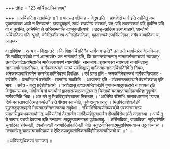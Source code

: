+++
title = "23 अर्चिराद्यधिकरणम्"

+++
॥ अर्चिरादिना तत्प्रथितेः ॥ 1 ॥ पादसङ्गतिमाह - विदुष इति । ब्रह्मविदो मार्ग इति दर्शयितुं यथा पुष्करपलाश आपो न श्लिष्यन्ते" इत्याद्वुदाहृतं, शव्यं-शवयोग्यं संस्कारं, यत्-यदि शवसंस्कारं यदि कुर्वन्ति यदि वा न कुर्वन्ति, अचिर्षमेव ते अभिसम्भवन्ति-प्राप्नुवन्तीत्यर्थः । उदङ्-आदित्य इत्यध्याहार्थं, छान्दोग्ये अर्चिरादिका गतिः श्रूयते, कौषीतकीवाक्य अग्निलोकादिका, वृहदारण्यकेऽप्यर्चिरादिका, तत्रैव वाय्वादिका च, आडम्बरं

वाद्यविशेषः । अन्यत्र - विद्यान्तरे । किं विद्वानर्चिरादिनैव सार्गेण गच्छति? उत ततो मार्गान्तरेण वेत्यनियमः, किं सर्वविद्यास्वेको मार्ग आम्नायते? उत नानामार्गा इति, किं क्रमान्तराम्नानात् नानामार्गसमाश्रयणं न्याय्यम्? उतादित्यादिप्रत्यभिज्ञानेन मार्गैकत्वाश्रवणं न्याय्यमिति, नानामागर्ाश्रयणस्य न्याय्यत्वे नानाधिद्यासु नानामार्गाम्नानादनियमः, मार्गैकत्वाश्रयणे न्याय्ये सर्वविद्यासु मार्गैकत्वाम्नानादंर्चिरादिनैवेति नियमः, अनेकरूपत्वादित्यनेन क्रमभेदःक्रमिभेदश्च विवक्षितः । एवं प्राप्त इति - क्रमकमिभेदात्कथं मार्गैक्यमित्यत्राह - सर्वत्रेति । प्रत्यभिज्ञानं दर्शयति - छान्दोग्य तावदिति । अल्पान्तर इति - संवत्सरशब्दस्थाने देवलोकशब्द इति भावः । सर्वत्र - बहुषु प्रदेशेष्वित्यर्थः । परविद्यासु ब्रह्मप्रत्यभिज्ञानेऽपि गुणानन्त्यादुपसंहारो न शक्यत इति विद्यैक्यासम्भवः, मार्गान्वयिनां पदार्थानां द्वादशसंख्याऽन्तर्भूतत्वात् चिन्तायोग्यतयाऽग्न्यादिप्रत्यभिज्ञानुगुण्येन मार्गैक्यमिति भिदा । अत्र परे तु भिन्नविद्याशेषत्वाच्च भिन्नत्वम् । "अथैतैरेव रश्मिभिः सत्यवधारणात् "यावत् क्षिपेन्मनस्तावदादित्यङ्गच्छेत" इति शैघ्य्रवचनाच्चेति, पूर्वपक्षयुक्त्ताराहुः । भिन्नविद्याशेषत्वेऽपि सुकृतदुष्कृतप्रहाणे भिन्नत्वादर्शनान्मन्दतया तदुपेक्षा । रश्मिभिरेवेत्ययोगव्यवच्छेदे एवकारमात्रस्य प्रमाणसिद्धबाधकत्वायोगात् अर्चिरादीनां देवतात्वेन मार्गदैर्ध्यहेतुत्वाभावेन शैघ्य्राविरोध इति तदनास्था । अन्ये तु ये चत्वारः पथयो देवयाना इति मन्त्रवणर्ाद्व्रहुत्वावगमाच्च पूर्वपक्षमाहुः । अर्चिरादिका, वाय्वादिका, सूर्यद्वारेणेति सूर्यादिका रश्मिमती, देवलोकवती वरुणादिलोकादिमती चेति चतुष्टयाधिक्यादमुमुक्षविषयत्वाच्च तदुनपन्यासः । मन्त्रवर्णस्तु चातराश्रम्याभिप्रायो व ऐष्टिकपाशुकसौगिकदार्विहौमिकगत्यभिप्रायो वा ॥ 1 ॥

॥ अर्चिराद्यधिकरणं समाप्तम् ॥

